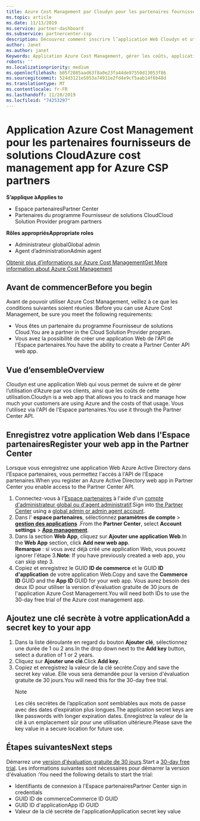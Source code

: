 ```yaml
---
title: Azure Cost Management par Cloudyn pour les partenaires fournisseurs de solutions Cloud | Espace partenaires
ms.topic: article
ms.date: 11/13/2019
ms.service: partner-dashboard
ms.subservice: partnercenter-csp
description: Découvrez comment inscrire l’application Web Cloudyn et utiliser une clé secrète pour celle-ci dans l’espace partenaires afin de pouvoir utiliser l’application pour suivre l’utilisation et les coûts d’Azure du client.
author: Janet
ms.author: janet
Keywords: Application Azure Cost Management, gérer les coûts, applications Web
robots: ''
ms.localizationpriority: medium
ms.openlocfilehash: b05f2085aad63f8a0e23fa44de97550d13053f86
ms.sourcegitcommit: 524d3121e5053a74911e2fd4e9cf5aab14f6b48d
ms.translationtype: MT
ms.contentlocale: fr-FR
ms.lasthandoff: 11/20/2019
ms.locfileid: "74253297"
---
```

# <a name="azure-cost-management-app-for-azure-csp-partners"></a><span data-ttu-id="04fa0-104">Application Azure Cost Management pour les partenaires fournisseurs de solutions Cloud</span><span class="sxs-lookup"><span data-stu-id="04fa0-104">Azure cost management app for Azure CSP partners</span></span>  

<span data-ttu-id="04fa0-105">**S’applique à**</span><span class="sxs-lookup"><span data-stu-id="04fa0-105">**Applies to**</span></span>

- <span data-ttu-id="04fa0-106">Espace partenaires</span><span class="sxs-lookup"><span data-stu-id="04fa0-106">Partner Center</span></span>
- <span data-ttu-id="04fa0-107">Partenaires du programme Fournisseur de solutions Cloud</span><span class="sxs-lookup"><span data-stu-id="04fa0-107">Cloud Solution Provider program partners</span></span>

<span data-ttu-id="04fa0-108">**Rôles appropriés**</span><span class="sxs-lookup"><span data-stu-id="04fa0-108">**Appropriate roles**</span></span>

- <span data-ttu-id="04fa0-109">Administrateur global</span><span class="sxs-lookup"><span data-stu-id="04fa0-109">Global admin</span></span>
- <span data-ttu-id="04fa0-110">Agent d’administration</span><span class="sxs-lookup"><span data-stu-id="04fa0-110">Admin agent</span></span>

[<span data-ttu-id="04fa0-111">Obtenir plus d’informations sur Azure Cost Management</span><span class="sxs-lookup"><span data-stu-id="04fa0-111">Get More information about Azure Cost Management</span></span>](https://go.microsoft.com/fwlink/p/?linkid=857893)

## <a name="before-you-begin"></a><span data-ttu-id="04fa0-112">Avant de commencer</span><span class="sxs-lookup"><span data-stu-id="04fa0-112">Before you begin</span></span>
<span data-ttu-id="04fa0-113">Avant de pouvoir utiliser Azure Cost Management, veillez à ce que les conditions suivantes soient réunies :</span><span class="sxs-lookup"><span data-stu-id="04fa0-113">Before you can use Azure Cost Management, be sure you meet the following requirements:</span></span>

- <span data-ttu-id="04fa0-114">Vous êtes un partenaire du programme Fournisseur de solutions Cloud.</span><span class="sxs-lookup"><span data-stu-id="04fa0-114">You are a partner in the Cloud Solution Provider program.</span></span>
- <span data-ttu-id="04fa0-115">Vous avez la possibilité de créer une application Web de l'API de l'Espace partenaires.</span><span class="sxs-lookup"><span data-stu-id="04fa0-115">You have the ability to create a Partner Center API web app.</span></span>

## <a name="overview"></a><span data-ttu-id="04fa0-116">Vue d’ensemble</span><span class="sxs-lookup"><span data-stu-id="04fa0-116">Overview</span></span>

<span data-ttu-id="04fa0-117">Cloudyn est une application Web qui vous permet de suivre et de gérer l’utilisation d’Azure par vos clients, ainsi que les coûts de cette utilisation.</span><span class="sxs-lookup"><span data-stu-id="04fa0-117">Cloudyn is a web app that allows you to track and manage how much your customers are using Azure and the costs of that usage.</span></span> <span data-ttu-id="04fa0-118">Vous l'utilisez via l'API de l'Espace partenaires.</span><span class="sxs-lookup"><span data-stu-id="04fa0-118">You use it through the Partner Center API.</span></span>

## <a name="register-your-web-app-in-the-partner-center"></a><span data-ttu-id="04fa0-119">Enregistrez votre application Web dans l'Espace partenaires</span><span class="sxs-lookup"><span data-stu-id="04fa0-119">Register your web app in the Partner Center</span></span>
<span data-ttu-id="04fa0-120">Lorsque vous enregistrez une application Web Azure Active Directory dans l'Espace partenaires, vous permettez l'accès à l'API de l'Espace partenaires.</span><span class="sxs-lookup"><span data-stu-id="04fa0-120">When you register an Azure Active Directory web app in Partner Center you enable access to the Partner Center API.</span></span> 
1.  <span data-ttu-id="04fa0-121">Connectez-vous à l'[Espace partenaires](https://partnercenter.microsoft.com/pcv/dashboard/overview) à l'aide d'un [compte d'administrateur global ou d'agent administratif](create-user-accounts-and-set-permissions.md).</span><span class="sxs-lookup"><span data-stu-id="04fa0-121">Sign into [the Partner Center](https://partnercenter.microsoft.com/pcv/dashboard/overview) using a [global admin or admin agent account](create-user-accounts-and-set-permissions.md).</span></span>
2.  <span data-ttu-id="04fa0-122">Dans l' **espace partenaires**, sélectionnez **paramètres de compte** &gt; **[gestion des applications](https://partnercenter.microsoft.com/pcv/apiintegration/appmanagement)** .</span><span class="sxs-lookup"><span data-stu-id="04fa0-122">From the **Partner Center**, select **Account settings** &gt; **[App management](https://partnercenter.microsoft.com/pcv/apiintegration/appmanagement)**.</span></span>
3.  <span data-ttu-id="04fa0-123">Dans la section **Web App**, cliquez sur **Ajouter une application Web**.</span><span class="sxs-lookup"><span data-stu-id="04fa0-123">In the **Web App** section, click **Add new web app**.</span></span>
<br> <span data-ttu-id="04fa0-124">**Remarque** : si vous avez déjà créé une application Web, vous pouvez ignorer l'étape 3.</span><span class="sxs-lookup"><span data-stu-id="04fa0-124">**Note**: If you have previously created a web app, you can skip step 3.</span></span>
4.  <span data-ttu-id="04fa0-125">Copiez et enregistrez le GUID **ID de commerce** et le GUID **ID d'application** de votre application Web.</span><span class="sxs-lookup"><span data-stu-id="04fa0-125">Copy and save the **Commerce ID** GUID and the **App ID** GUID for your web app.</span></span> <span data-ttu-id="04fa0-126">Vous aurez besoin des deux ID pour utiliser la version d'évaluation gratuite de 30 jours de l'application Azure Cost Management.</span><span class="sxs-lookup"><span data-stu-id="04fa0-126">You will need both IDs to use the 30-day free trial of the Azure cost management app.</span></span>

## <a name="add-a-secret-key-to-your-app"></a><span data-ttu-id="04fa0-127">Ajoutez une clé secrète à votre application</span><span class="sxs-lookup"><span data-stu-id="04fa0-127">Add a secret key to your app</span></span>
1. <span data-ttu-id="04fa0-128">Dans la liste déroulante en regard du bouton **Ajouter clé**, sélectionnez une durée de 1 ou 2 ans.</span><span class="sxs-lookup"><span data-stu-id="04fa0-128">In the drop down next to the **Add key** button, select a duration of 1 or 2 years.</span></span>
2. <span data-ttu-id="04fa0-129">Cliquez sur **Ajouter une clé**.</span><span class="sxs-lookup"><span data-stu-id="04fa0-129">Click **Add key**.</span></span> 
3. <span data-ttu-id="04fa0-130">Copiez et enregistrez la valeur de la clé secrète.</span><span class="sxs-lookup"><span data-stu-id="04fa0-130">Copy and save the secret key value.</span></span> <span data-ttu-id="04fa0-131">Elle vous sera demandée pour la version d'évaluation gratuite de 30 jours.</span><span class="sxs-lookup"><span data-stu-id="04fa0-131">You will need this for the 30-day free trial.</span></span><br>
   > [!NOTE]  
   > <span data-ttu-id="04fa0-132">Les clés secrètes de l’application sont semblables aux mots de passe avec des dates d’expiration plus longues.</span><span class="sxs-lookup"><span data-stu-id="04fa0-132">The application secret keys are like passwords with longer expiration dates.</span></span> <span data-ttu-id="04fa0-133">Enregistrez la valeur de la clé à un emplacement sûr pour une utilisation ultérieure.</span><span class="sxs-lookup"><span data-stu-id="04fa0-133">Please save the key value in a secure location for future use.</span></span>

## <a name="next-steps"></a><span data-ttu-id="04fa0-134">Étapes suivantes</span><span class="sxs-lookup"><span data-stu-id="04fa0-134">Next steps</span></span>
<span data-ttu-id="04fa0-135">Démarrez une [version d'évaluation gratuite de 30 jours](https://go.microsoft.com/fwlink/?linkid=857895).</span><span class="sxs-lookup"><span data-stu-id="04fa0-135">Start a [30-day free trial](https://go.microsoft.com/fwlink/?linkid=857895).</span></span>
<span data-ttu-id="04fa0-136">Les informations suivantes sont nécessaires pour démarrer la version d'évaluation :</span><span class="sxs-lookup"><span data-stu-id="04fa0-136">You need the following details to start the trial:</span></span>
- <span data-ttu-id="04fa0-137">Identifiants de connexion à l'Espace partenaires</span><span class="sxs-lookup"><span data-stu-id="04fa0-137">Partner Center sign in credentials</span></span>
- <span data-ttu-id="04fa0-138">GUID ID de commerce</span><span class="sxs-lookup"><span data-stu-id="04fa0-138">Commerce ID GUID</span></span>
- <span data-ttu-id="04fa0-139">GUID ID d'application</span><span class="sxs-lookup"><span data-stu-id="04fa0-139">App ID GUID</span></span>
- <span data-ttu-id="04fa0-140">Valeur de la clé secrète de l'application</span><span class="sxs-lookup"><span data-stu-id="04fa0-140">Application secret key value</span></span>
